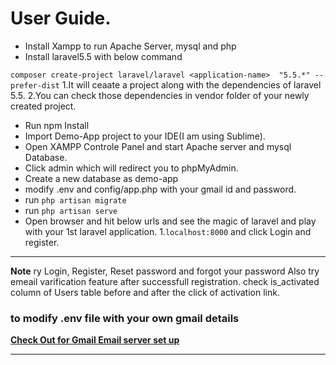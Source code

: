 # User Guide.

+ Install Xampp to run Apache Server, mysql and php
+ Install laravel5.5 with below command

``` composer create-project laravel/laravel <application-name>  "5.5.*" --prefer-dist ```
	1.It will ceaate a project along with the dependencies of laravel 5.5.
	2.You can check those dependencies in vendor folder of your newly created project.
	
+ Run npm Install
+ Import Demo-App project to your IDE(I am using Sublime).
+ Open XAMPP Controle Panel and start Apache server and mysql Database.
+ Click admin which will redirect you to phpMyAdmin.
+ Create a new database as demo-app
+ modify .env and config/app.php with your gmail id and password.
+ run ```php artisan migrate```
+ run ```php artisan serve```
+ Open browser and hit below urls and see the magic of laravel and play with your 1st laravel application.
	1.```localhost:8000``` and click Login and register.

----

**Note**
ry Login, Register, Reset password and forgot your password
Also try emeail varification feature after successfull registration.
check is_activated column of Users table before and after the click of activation link.

### to modify .env file with your own gmail details 

**[Check Out for Gmail Email server set up](https://www.devopsschool.com/blog/gmail-email-server-set-up-for-laravel-app/)**

----